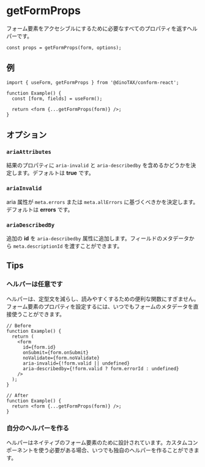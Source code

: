 # getFormProps

フォーム要素をアクセシブルにするために必要なすべてのプロパティを返すヘルパーです。

```tsx
const props = getFormProps(form, options);
```

## 例

```tsx
import { useForm, getFormProps } from '@dinoTAX/conform-react';

function Example() {
  const [form, fields] = useForm();

  return <form {...getFormProps(form)} />;
}
```

## オプション

### `ariaAttributes`

結果のプロパティに `aria-invalid` と `aria-describedby` を含めるかどうかを決定します。デフォルトは **true** です。

### `ariaInvalid`

aria 属性が `meta.errors` または `meta.allErrors` に基づくべきかを決定します。デフォルトは **errors** です。

### `ariaDescribedBy`

追加の **id** を `aria-describedby` 属性に追加します。フィールドのメタデータから `meta.descriptionId` を渡すことができます。

## Tips

### ヘルパーは任意です

ヘルパーは、定型文を減らし、読みやすくするための便利な関数にすぎません。フォーム要素のプロパティを設定するには、いつでもフォームのメタデータを直接使うことができます。

```tsx
// Before
function Example() {
  return (
    <form
      id={form.id}
      onSubmit={form.onSubmit}
      noValidate={form.noValidate}
      aria-invalid={!form.valid || undefined}
      aria-describedby={!form.valid ? form.errorId : undefined}
    />
  );
}

// After
function Example() {
  return <form {...getFormProps(form)} />;
}
```

### 自分のヘルパーを作る

ヘルパーはネイティブのフォーム要素のために設計されています。カスタムコンポーネントを使う必要がある場合、いつでも独自のヘルパーを作ることができます。
